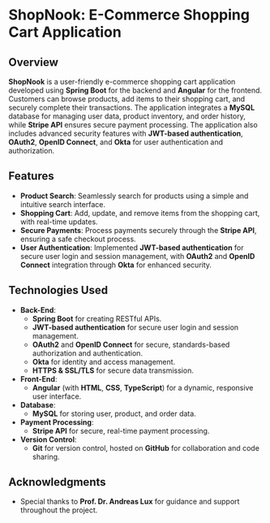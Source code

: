 # ShopNook: E-Commerce Shopping Cart Application

## Overview
**ShopNook** is a user-friendly e-commerce shopping cart application developed using **Spring Boot** for the backend and **Angular** for the frontend. Customers can browse products, add items to their shopping cart, and securely complete their transactions. The application integrates a **MySQL** database for managing user data, product inventory, and order history, while **Stripe API** ensures secure payment processing. The application also includes advanced security features with **JWT-based authentication**, **OAuth2**, **OpenID Connect**, and **Okta** for user authentication and authorization.

## Features
- **Product Search**: Seamlessly search for products using a simple and intuitive search interface.
- **Shopping Cart**: Add, update, and remove items from the shopping cart, with real-time updates.
- **Secure Payments**: Process payments securely through the **Stripe API**, ensuring a safe checkout process.
- **User Authentication**: Implemented **JWT-based authentication** for secure user login and session management, with **OAuth2** and **OpenID Connect** integration through **Okta** for enhanced security.
  
## Technologies Used
- **Back-End**:
  - **Spring Boot** for creating RESTful APIs.
  - **JWT-based authentication** for secure user login and session management.
  - **OAuth2** and **OpenID Connect** for secure, standards-based authorization and authentication.
  - **Okta** for identity and access management.
  - **HTTPS & SSL/TLS** for secure data transmission.
- **Front-End**:
  - **Angular** (with **HTML**, **CSS**, **TypeScript**) for a dynamic, responsive user interface.
- **Database**:
  - **MySQL** for storing user, product, and order data.
- **Payment Processing**:
  - **Stripe API** for secure, real-time payment processing.
- **Version Control**:
  - **Git** for version control, hosted on **GitHub** for collaboration and code sharing.

## Acknowledgments
- Special thanks to **Prof. Dr. Andreas Lux** for guidance and support throughout the project.
